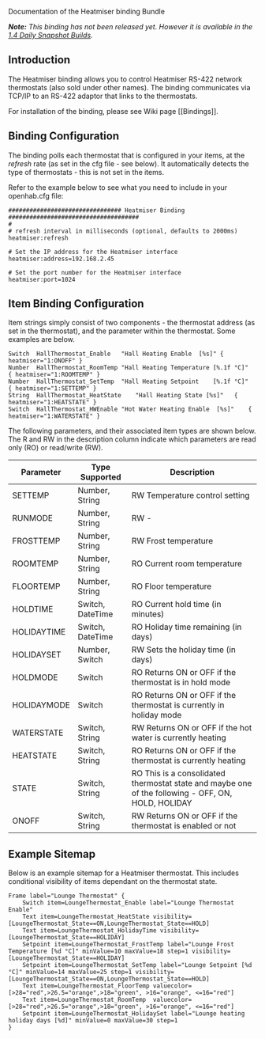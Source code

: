 Documentation of the Heatmiser binding Bundle

_**Note:** This binding has not been released yet. However it is available in the [1.4 Daily Snapshot Builds](http://openhab.ci.cloudbees.com/job/openHAB/)._

## Introduction

The Heatmiser binding allows you to control Heatmiser RS-422 network thermostats (also sold under other names). The binding communicates via TCP/IP to an RS-422 adaptor that links to the thermostats. 

For installation of the binding, please see Wiki page [[Bindings]].

## Binding Configuration
The binding polls each thermostat that is configured in your items, at the _refresh_ rate (as set in the cfg file - see below). It automatically detects the type of thermostats - this is not set in the items.

Refer to the example below to see what you need to include in your openhab.cfg file:

    ################################ Heatmiser Binding #####################################
    #
    # refresh interval in milliseconds (optional, defaults to 2000ms)
    heatmiser:refresh
    
    # Set the IP address for the Heatmiser interface
    heatmiser:address=192.168.2.45
    
    # Set the port number for the Heatmiser interface
    heatmiser:port=1024
    

## Item Binding Configuration
Item strings simply consist of two components - the thermostat address (as set in the thermostat), and the parameter within the thermostat. Some examples are below.

    Switch	HallThermostat_Enable	"Hall Heating Enable  [%s]"	{ heatmiser="1:ONOFF" }
    Number	HallThermostat_RoomTemp	"Hall Heating Temperature [%.1f °C]"	{ heatmiser="1:ROOMTEMP" }
    Number	HallThermostat_SetTemp	"Hall Heating Setpoint    [%.1f °C]"	{ heatmiser="1:SETTEMP" }
    String	HallThermostat_HeatState	"Hall Heating State [%s]"	{ heatmiser="1:HEATSTATE" }
    Switch	HallThermostat_HWEnable	"Hot Water Heating Enable  [%s]"	{ heatmiser="1:WATERSTATE" }

The following parameters, and their associated item types are shown below. The R and RW in the description column indicate which parameters are read only (RO) or read/write (RW).

| Parameter     | Type Supported   | Description     |
| ------------- | ---------------- | --------------- |
| SETTEMP       | Number, String   | RW Temperature control setting |
| RUNMODE       | Number, String   | RW  - |
| FROSTTEMP     | Number, String   | RW Frost temperature |
| ROOMTEMP      | Number, String   | RO Current room temperature |
| FLOORTEMP     | Number, String   | RO Floor temperature |
| HOLDTIME      | Switch, DateTime | RO Current hold time (in minutes) |
| HOLIDAYTIME   | Switch, DateTime | RO Holiday time remaining (in days) |
| HOLIDAYSET    | Number, Switch   | RW Sets the holiday time (in days) |
| HOLDMODE      | Switch           | RO Returns ON or OFF if the thermostat is in hold mode |
| HOLIDAYMODE   | Switch           | RO Returns ON or OFF if the thermostat is currently in holiday mode |
| WATERSTATE    | Switch, String   | RW Returns ON or OFF if the hot water is currently heating | 
| HEATSTATE     | Switch, String   | RO Returns ON or OFF if the thermostat is currently heating |
| STATE         | Switch, String   | RO This is a consolidated thermostat state and maybe one of the following - OFF, ON, HOLD, HOLIDAY |
| ONOFF         | Switch, String   | RW Returns ON or OFF if the thermostat is enabled or not |


## Example Sitemap
Below is an example sitemap for a Heatmiser thermostat. This includes conditional visibility of items dependant on the thermostat state.

    Frame label="Lounge Thermostat" {
        Switch item=LoungeThermostat_Enable label="Lounge Thermostat Enable" 			
        Text item=LoungeThermostat_HeatState visibility=[LoungeThermostat_State==ON,LoungeThermostat_State==HOLD]
        Text item=LoungeThermostat_HolidayTime visibility=[LoungeThermostat_State==HOLIDAY]
        Setpoint item=LoungeThermostat_FrostTemp label="Lounge Frost Temperature [%d °C]" minValue=10 maxValue=18 step=1 visibility=[LoungeThermostat_State==HOLIDAY]
        Setpoint item=LoungeThermostat_SetTemp label="Lounge Setpoint [%d °C]" minValue=14 maxValue=25 step=1 visibility=[LoungeThermostat_State==ON,LoungeThermostat_State==HOLD]
        Text item=LoungeThermostat_FloorTemp valuecolor=[>28="red",>26.5="orange",>18="green", >16="orange", <=16="red"] 
        Text item=LoungeThermostat_RoomTemp  valuecolor=[>28="red",>26.5="orange",>18="green", >16="orange", <=16="red"]
        Setpoint item=LoungeThermostat_HolidaySet label="Lounge heating holiday days [%d]" minValue=0 maxValue=30 step=1
    }